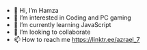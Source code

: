 - 👋 Hi, I’m Hamza
- 👀 I’m interested in Coding and PC gaming
- 🌱 I’m currently learning JavaScript
- 💞️ I’m looking to collaborate
- 📫 How to reach me https://linktr.ee/azrael_7

<!---
hamzaaamer/hamzaaamer is a ✨ special ✨ repository because its `README.md` (this file) appears on your GitHub profile.
You can click the Preview link to take a look at your changes.
--->
